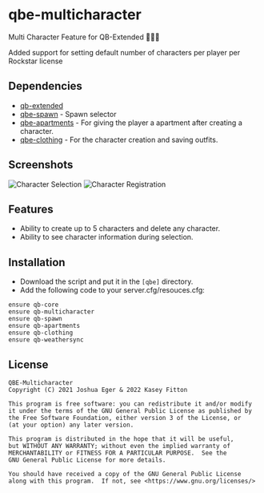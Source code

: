 # qbe-multicharacter

Multi Character Feature for QB-Extended :people_holding_hands:

Added support for setting default number of characters per player per Rockstar license

## Dependencies

- [qb-extended](https://github.com/QB-Extended/qb-extended)
- [qbe-spawn](https://github.com/qbcore-framework/qb-spawn) - Spawn selector
- [qbe-apartments](https://github.com/qbcore-framework/qb-apartments) - For giving the player a apartment after creating a character.
- [qbe-clothing](https://github.com/qbcore-framework/qb-clothing) - For the character creation and saving outfits.

## Screenshots

![Character Selection](https://cdn.discordapp.com/attachments/934470871333105674/1014215694394589294/unknown.png)
![Character Registration](https://cdn.discordapp.com/attachments/934470871333105674/1014215687700488304/unknown.png)

## Features

- Ability to create up to 5 characters and delete any character.
- Ability to see character information during selection.

## Installation

- Download the script and put it in the `[qbe]` directory.
- Add the following code to your server.cfg/resouces.cfg:
  
```
ensure qb-core
ensure qb-multicharacter
ensure qb-spawn
ensure qb-apartments
ensure qb-clothing
ensure qb-weathersync
```

## License

    QBE-Multicharacter
    Copyright (C) 2021 Joshua Eger & 2022 Kasey Fitton

    This program is free software: you can redistribute it and/or modify
    it under the terms of the GNU General Public License as published by
    the Free Software Foundation, either version 3 of the License, or
    (at your option) any later version.

    This program is distributed in the hope that it will be useful,
    but WITHOUT ANY WARRANTY; without even the implied warranty of
    MERCHANTABILITY or FITNESS FOR A PARTICULAR PURPOSE.  See the
    GNU General Public License for more details.

    You should have received a copy of the GNU General Public License
    along with this program.  If not, see <https://www.gnu.org/licenses/>
